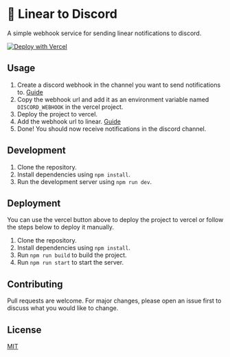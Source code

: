 # 🔌 Linear to Discord  

A simple webhook service for sending linear notifications to discord.

[![Deploy with Vercel](https://vercel.com/button)](https://vercel.com/new/clone?repository-url=https%3A%2F%2Fgithub.com%2Fvarun-raj%2Flinear-to-discord&env=DISCORD_WEBHOOK&envDescription=Discord%20webhook&envLink=https%3A%2F%2Fsupport.discord.com%2Fhc%2Fen-us%2Farticles%2F228383668-Intro-to-Webhooks&project-name=linear-to-discord&repository-name=linear-to-discord)

## Usage

1. Create a discord webhook in the channel you want to send notifications to. [Guide](https://support.discord.com/hc/en-us/articles/228383668-Intro-to-Webhooks)
2. Copy the webhook url and add it as an environment variable named `DISCORD_WEBHOOK` in the vercel project.
3. Deploy the project to vercel.
4. Add the webhook url to linear. [Guide](https://linear.app/settings/api)
5. Done! You should now receive notifications in the discord channel.

## Development 

1. Clone the repository.
2. Install dependencies using `npm install`.
3. Run the development server using `npm run dev`.


## Deployment 
You can use the vercel button above to deploy the project to vercel or follow the steps below to deploy it manually.

1. Clone the repository.
2. Install dependencies using `npm install`.
3. Run `npm run build` to build the project.
4. Run `npm run start` to start the server.

## Contributing
Pull requests are welcome. For major changes, please open an issue first to discuss what you would like to change.

## License
[MIT](LICENSE)


